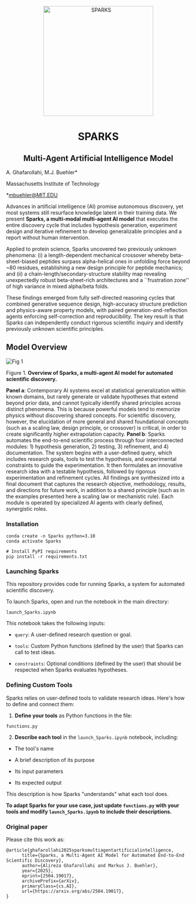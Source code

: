 <div align="center">
  <img src="https://github.com/user-attachments/assets/beb49b33-82d2-4421-bcbe-0a604588fc0d" width="300" alt="SPARKS"/>
</div>

<h1 align="center">SPARKS</h1>
<h2 align="center">Multi-Agent Artificial Intelligence Model</h2>

A. Ghafarollahi, M.J. Buehler*

Massachusetts Institute of Technology

*mbuehler@MIT.EDU

Advances in artificial intelligence (AI) promise autonomous discovery, yet most systems still resurface knowledge latent in their training data. We present **Sparks, a multi-modal multi-agent AI model** that executes the entire discovery cycle that includes hypothesis generation, experiment design and iterative refinement to develop generalizable principles and a report without human intervention.

Applied to protein science, Sparks uncovered two previously unknown phenomena: (i) a length-dependent mechanical crossover whereby beta-sheet-biased peptides surpass alpha-helical ones in unfolding force beyond ~80 residues, establishing a new design principle for peptide mechanics; and (ii) a chain-length/secondary-structure stability map revealing unexpectedly robust beta-sheet-rich architectures and a ``frustration zone'' of high variance in mixed alpha/beta folds. 

These findings emerged from fully self-directed reasoning cycles that combined generative sequence design, high-accuracy structure prediction and physics-aware property models, with paired generation-and-reflection agents enforcing self-correction and reproducibility. The key result is that  Sparks can independently conduct rigorous scientific inquiry and identify previously unknown scientific principles.

## Model Overview

![Fig 1](https://github.com/user-attachments/assets/cfab1fe2-f8df-4d32-9c5a-dcd11b157d9a)

Figure 1. **Overview of Sparks, a multi-agent AI model for automated scientific discovery.** 

**Panel a**: Contemporary AI systems excel at statistical generalization within known domains, but rarely generate or validate hypotheses that extend beyond prior data, and cannot typically identify shared principles across distinct phenomena. This is because powerful models tend to memorize physics without discovering shared concepts. For scientific discovery, however, the elucidation of more general and shared foundational concepts (such as a scaling law, design principle, or crossover) is critical, in order to create significantly higher extrapolation capacity. **Panel b**: Sparks automates the end-to-end scientific process through four interconnected modules: 1) hypothesis generation, 2) testing, 3) refinement, and 4) documentation. The system begins with a user-defined query, which includes research goals, tools to test the hypothesis, and experimental constraints to guide the experimentation. It then formulates an innovative research idea with a testable hypothesis, followed by rigorous experimentation and refinement cycles. All findings are synthesized into a final document that captures the research objective, methodology, results, and directions for future work, in addition to a shared principle (such as in the examples presented here a scaling law or mechanistic rule). Each module is operated by specialized AI agents with clearly defined, synergistic roles.

### Installation

```
conda create -n Sparks python=3.10
conda activate Sparks

# Install PyPI requirements
pip install -r requirements.txt
```

### Launching Sparks
This repository provides code for running Sparks, a system for automated scientific discovery.

To launch Sparks, open and run the notebook in the main directory:

```
launch_Sparks.ipynb
```
This notebook takes the following inputs:

- ```query```: A user-defined research question or goal.

- ```tools```: Custom Python functions (defined by the user) that Sparks can call to test ideas.

- ```constraints```: Optional conditions (defined by the user) that should be respected when Sparks evaluates hypotheses.


### Defining Custom Tools
Sparks relies on user-defined tools to validate research ideas. Here's how to define and connect them:

1. **Define your tools** as Python functions in the file:
  ```
  functions.py
  ```

2. **Describe each tool** in the ```launch_Sparks.ipynb``` notebook, including:

- The tool's name

- A brief description of its purpose

- Its input parameters

- Its expected output

This description is how Sparks "understands" what each tool does.

**To adapt Sparks for your use case, just update ```functions.py``` with your tools and modify ```launch_Sparks.ipynb``` to include their descriptions.**

### Original paper

Please cite this work as:
```
@article{ghafarollahi2025sparksmultiagentartificialintelligence,
      title={Sparks, a Multi-Agent AI Model for Automated End-to-End Scientific Discovery}, 
      author={Alireza Ghafarollahi and Markus J. Buehler},
      year={2025},
      eprint={2504.19017},
      archivePrefix={arXiv},
      primaryClass={cs.AI},
      url={https://arxiv.org/abs/2504.19017}, 
}
```
